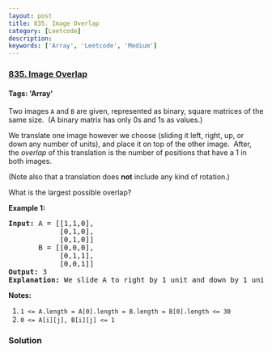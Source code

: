```yaml
---
layout: post
title: 835. Image Overlap
category: [Leetcode]
description: 
keywords: ['Array', 'Leetcode', 'Medium']
---
```

### [835. Image Overlap](https://leetcode.com/problems/image-overlap)

#### Tags: 'Array'

<div class="content__u3I1 question-content__JfgR"><div><p>Two images <code>A</code> and <code>B</code> are given, represented as binary, square matrices of the same size.  (A binary matrix has only 0s and 1s as values.)</p>
<p>We translate one image however we choose (sliding it left, right, up, or down any number of units), and place it on top of the other image.  After, the <em>overlap</em> of this translation is the number of positions that have a 1 in both images.</p>
<p>(Note also that a translation does <strong>not</strong> include any kind of rotation.)</p>
<p>What is the largest possible overlap?</p>
<p><strong>Example 1:</strong></p>
<pre><strong>Input: </strong>A = [[1,1,0],
            [0,1,0],
            [0,1,0]]
       B = [[0,0,0],
            [0,1,1],
            [0,0,1]]
<strong>Output: </strong>3
<strong>Explanation:</strong> We slide A to right by 1 unit and down by 1 unit.</pre>
<p><strong>Notes:</strong> </p>
<ol>
<li><code>1 &lt;= A.length = A[0].length = B.length = B[0].length &lt;= 30</code></li>
<li><code>0 &lt;= A[i][j], B[i][j] &lt;= 1</code></li>
</ol>
</div></div>

### Solution
